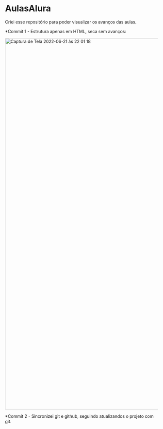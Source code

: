 # AulasAlura

Criei esse repositório para poder visualizar os avanços das aulas.

*Commit 1 - Estrutura apenas em HTML, seca sem avanços:

<img width="1221" alt="Captura de Tela 2022-06-21 às 22 01 18" src="https://user-images.githubusercontent.com/104872642/174921292-2b3d7b71-5b4e-4014-b675-8a0e4cd75550.png">

*Commit 2 - Sincronizei git e github, seguindo atualizandos o projeto com git.
